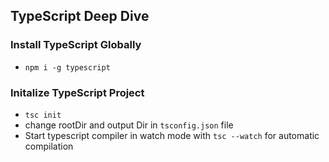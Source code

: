 ## TypeScript Deep Dive

### Install TypeScript Globally

- `npm i -g typescript`

### Initalize TypeScript Project

- `tsc init`
- change rootDir and output Dir in `tsconfig.json` file
- Start typescript compiler in watch mode with `tsc --watch` for automatic compilation
